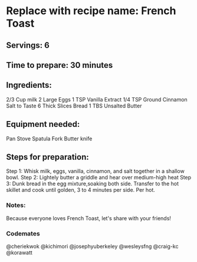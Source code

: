# Replace with recipe name: French Toast

## Servings: 6

## Time to prepare: 30 minutes

## Ingredients:
2/3 Cup milk
2 Large Eggs
1 TSP Vanilla Extract
1/4 TSP Ground Cinnamon
Salt to Taste
6 Thick Slices Bread
1 TBS Unsalted Butter

## Equipment needed:
Pan 
Stove
Spatula
Fork 
Butter knife


## Steps for preparation:

Step 1:
Whisk milk, eggs, vanilla, cinnamon, and salt together in a shallow bowl.
Step 2:
Lightely butter a griddle and hear over medium-high heat
Step 3:
Dunk bread in the egg mixture,soaking both side. Transfer to the hot skillet and cook until golden, 3 to 4 minutes per side. Per hot.

### Notes:
Because everyone loves French Toast, let's share with your friends!


### Codemates #
@cheriekwok
@kichimori
@josephyuberkeley
@wesleysfng
@craig-kc
@korawatt
